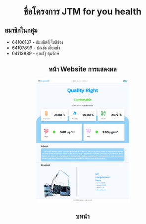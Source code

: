 <h1 align="center">ชื่อโครงการ JTM for you health</h1>
 <h2>สมาชิกในกลุ่ม</h2>
    <ul>
        <li>64106107 - ธัมมกิตติ์ โชติช่วง</li>
        <li>64107899 - ปณชัช เอี่ยมน้ำ</li>
        <li>64113889 - ศุภณัฐ คุ้มรักษ์</li>
    </ul>
<h2 align="center">หน้า Website การแสดงผล</h1>
 <p align="center">
        <img src="static/images/webpange.png" width="300">
    </p>

 <h2 align="center">บทนำ</h1>

